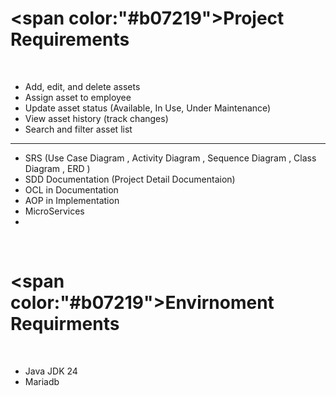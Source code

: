 # <span color:"#b07219">Project Requirements</span>
<br>

- Add, edit, and delete assets
- Assign asset to employee
- Update asset status (Available, In Use, Under Maintenance)
- View asset history (track changes)
- Search and filter asset list
<hr>

- SRS (Use Case Diagram , Activity Diagram , Sequence Diagram , Class Diagram , ERD )
- SDD Documentation (Project Detail Documentaion)
- OCL in Documentation
- AOP in Implementation
- MicroServices
- 
<br>

# <span color:"#b07219">Envirnoment Requirments</span>

<br>

- Java JDK 24
- Mariadb
